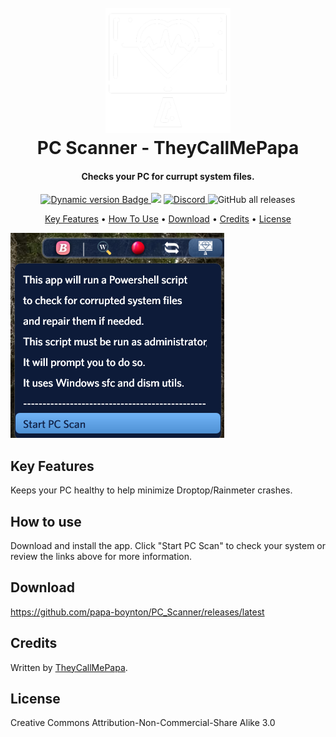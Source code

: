 <h1 align="center">
  <br>
  <a href="#"><img src="Images/Logo.png" alt="Logo" width="200"></a>
  <br>
  PC Scanner - TheyCallMePapa
  <br>
</h1>

<h4 align="center">Checks your PC for currupt system files.</h4>

<p align="center">
  <a href="https://droptopfour.com/community-apps">
    <img alt="Dynamic version Badge" src="https://img.shields.io/badge/dynamic/json?url=https%3A%2F%2Fraw.githubusercontent.com%2FDroptop-Four%2FGlobalData%2Fmain%2Fdata%2Fcommunity_apps%2Fcommunity_apps.json&query=%24.apps%5B%3F(%40.app.name%20%3D%3D%20'PC_Scanner')%5D.app.version&prefix=v&label=Version&color=43ff64">
  </a>
  <a href="https://droptopfour.com"><img src="https://img.shields.io/badge/Droptop%20Four%20Website-43ff64"></a>
  <a href="https://droptopfour.com/discord">
      <img alt="Discord" src="https://img.shields.io/discord/800124057923485728">
  </a>
  <img alt="GitHub all releases" src="https://img.shields.io/github/downloads/papa-boynton/PC_Scanner/total">
</p>

<p align="center">
  <a href="#key-features">Key Features</a> •
  <a href="#how-to-use">How To Use</a> •
  <a href="#download">Download</a> •
  <a href="#credits">Credits</a> •
  <a href="#license">License</a>
</p>

![screenshot](Images/Screenshot.png)

## Key Features
Keeps your PC healthy to help minimize Droptop/Rainmeter crashes.

## How to use
Download and install the app.  Click "Start PC Scan" to check your system or review the links above for more information.

## Download
https://github.com/papa-boynton/PC_Scanner/releases/latest

## Credits
Written by [TheyCallMePapa](https://github.com/papa-boynton).

## License
Creative Commons Attribution-Non-Commercial-Share Alike 3.0
